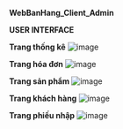 **WebBanHang_Client_Admin**

**USER INTERFACE**

**Trang thống kê**
![image](https://github.com/mtpodana/WebBanHang_Client_Admin/assets/101807165/7c1034ae-6ee5-4ea0-b120-9a5a79fa3dca)

**Trang hóa đơn**
![image](https://github.com/mtpodana/WebBanHang_Client_Admin/assets/101807165/58ee0e63-957b-4030-93d0-921f37500793)

**Trang sản phẩm**
![image](https://github.com/mtpodana/WebBanHang_Client_Admin/assets/101807165/621fbba8-f1b0-4e03-ae20-fe0b5e6e804e)

**Trang khách hàng**
![image](https://github.com/mtpodana/WebBanHang_Client_Admin/assets/101807165/7381c4bc-74fa-4f92-b9b8-96da3c3de8cc)

**Trang phiếu nhập**
![image](https://github.com/mtpodana/WebBanHang_Client_Admin/assets/101807165/d973414e-8dbf-49e3-8b4f-d086f1d924f5)
